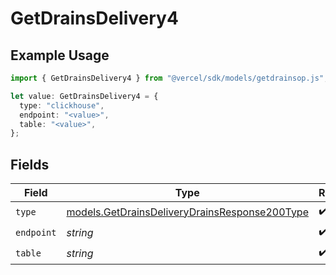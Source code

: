 # GetDrainsDelivery4

## Example Usage

```typescript
import { GetDrainsDelivery4 } from "@vercel/sdk/models/getdrainsop.js";

let value: GetDrainsDelivery4 = {
  type: "clickhouse",
  endpoint: "<value>",
  table: "<value>",
};
```

## Fields

| Field                                                                                                | Type                                                                                                 | Required                                                                                             | Description                                                                                          |
| ---------------------------------------------------------------------------------------------------- | ---------------------------------------------------------------------------------------------------- | ---------------------------------------------------------------------------------------------------- | ---------------------------------------------------------------------------------------------------- |
| `type`                                                                                               | [models.GetDrainsDeliveryDrainsResponse200Type](../models/getdrainsdeliverydrainsresponse200type.md) | :heavy_check_mark:                                                                                   | N/A                                                                                                  |
| `endpoint`                                                                                           | *string*                                                                                             | :heavy_check_mark:                                                                                   | N/A                                                                                                  |
| `table`                                                                                              | *string*                                                                                             | :heavy_check_mark:                                                                                   | N/A                                                                                                  |